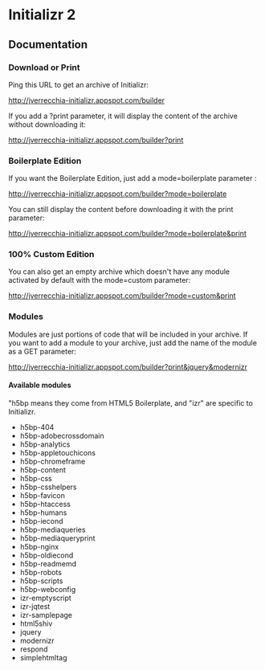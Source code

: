 # Initializr 2

## Documentation

### Download or Print

Ping this URL to get an archive of Initializr:

http://jverrecchia-initializr.appspot.com/builder

If you add a ?print parameter, it will display the content of the archive without downloading it:

http://jverrecchia-initializr.appspot.com/builder?print

### Boilerplate Edition

If you want the Boilerplate Edition, just add a mode=boilerplate parameter :

http://jverrecchia-initializr.appspot.com/builder?mode=boilerplate

You can still display the content before downloading it with the print parameter:

http://jverrecchia-initializr.appspot.com/builder?mode=boilerplate&print

### 100% Custom Edition

You can also get an empty archive which doesn't have any module activated by default with the mode=custom parameter:

http://jverrecchia-initializr.appspot.com/builder?mode=custom&print

### Modules

Modules are just portions of code that will be included in your archive. If you want
to add a module to your archive, just add the name of the module as a GET parameter:

http://jverrecchia-initializr.appspot.com/builder?print&jquery&modernizr

#### Available modules

"h5bp means they come from HTML5 Boilerplate, and "izr" are specific to Initializr.

<ul>
<li>h5bp-404</li>
<li>h5bp-adobecrossdomain</li>
<li>h5bp-analytics</li>
<li>h5bp-appletouchicons</li>
<li>h5bp-chromeframe</li>
<li>h5bp-content</li>
<li>h5bp-css</li>
<li>h5bp-csshelpers</li>
<li>h5bp-favicon</li>
<li>h5bp-htaccess</li>
<li>h5bp-humans</li>
<li>h5bp-iecond</li>
<li>h5bp-mediaqueries</li>
<li>h5bp-mediaqueryprint</li>
<li>h5bp-nginx</li>
<li>h5bp-oldiecond</li>
<li>h5bp-readmemd</li>
<li>h5bp-robots</li>
<li>h5bp-scripts</li>
<li>h5bp-webconfig</li>
<li>izr-emptyscript</li>
<li>izr-jqtest</li>
<li>izr-samplepage</li>
<li>html5shiv</li>
<li>jquery</li>
<li>modernizr</li>
<li>respond</li>
<li>simplehtmltag</li>
</ul>
